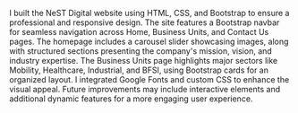 I built the NeST Digital website using HTML, CSS, and Bootstrap to ensure a professional and responsive design. The site features a Bootstrap navbar for seamless navigation across Home, Business Units, and Contact Us pages. The homepage includes a carousel slider showcasing images, along with structured sections presenting the company's mission, vision, and industry expertise. The Business Units page highlights major sectors like Mobility, Healthcare, Industrial, and BFSI, using Bootstrap cards for an organized layout. I integrated Google Fonts and custom CSS to enhance the visual appeal. Future improvements may include interactive elements and additional dynamic features for a more engaging user experience.
